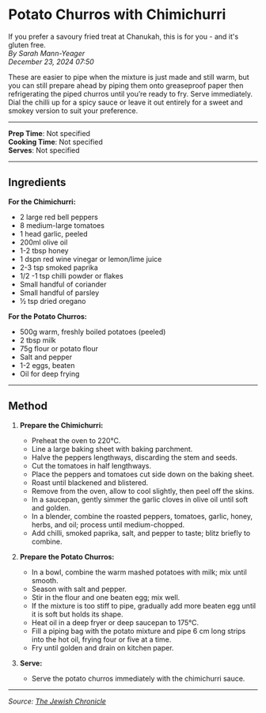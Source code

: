 # Potato Churros with Chimichurri

If you prefer a savoury fried treat at Chanukah, this is for you - and it's gluten free.  
*By Sarah Mann-Yeager*  
*December 23, 2024 07:50*

These are easier to pipe when the mixture is just made and still warm, but you can still prepare ahead by piping them onto greaseproof paper then refrigerating the piped churros until you’re ready to fry. Serve immediately. Dial the chilli up for a spicy sauce or leave it out entirely for a sweet and smokey version to suit your preference.

---

**Prep Time**: Not specified  
**Cooking Time**: Not specified  
**Serves**: Not specified

---

## Ingredients

**For the Chimichurri:**

- 2 large red bell peppers
- 8 medium-large tomatoes
- 1 head garlic, peeled
- 200ml olive oil
- 1-2 tbsp honey
- 1 dspn red wine vinegar or lemon/lime juice
- 2-3 tsp smoked paprika
- 1/2 -1 tsp chilli powder or flakes
- Small handful of coriander
- Small handful of parsley
- ½ tsp dried oregano

**For the Potato Churros:**

- 500g warm, freshly boiled potatoes (peeled)
- 2 tbsp milk
- 75g flour or potato flour
- Salt and pepper
- 1-2 eggs, beaten
- Oil for deep frying

---

## Method

1. **Prepare the Chimichurri:**
   - Preheat the oven to 220°C.
   - Line a large baking sheet with baking parchment.
   - Halve the peppers lengthways, discarding the stem and seeds.
   - Cut the tomatoes in half lengthways.
   - Place the peppers and tomatoes cut side down on the baking sheet.
   - Roast until blackened and blistered.
   - Remove from the oven, allow to cool slightly, then peel off the skins.
   - In a saucepan, gently simmer the garlic cloves in olive oil until soft and golden.
   - In a blender, combine the roasted peppers, tomatoes, garlic, honey, herbs, and oil; process until medium-chopped.
   - Add chilli, smoked paprika, salt, and pepper to taste; blitz briefly to combine.

2. **Prepare the Potato Churros:**
   - In a bowl, combine the warm mashed potatoes with milk; mix until smooth.
   - Season with salt and pepper.
   - Stir in the flour and one beaten egg; mix well.
   - If the mixture is too stiff to pipe, gradually add more beaten egg until it is soft but holds its shape.
   - Heat oil in a deep fryer or deep saucepan to 175°C.
   - Fill a piping bag with the potato mixture and pipe 6 cm long strips into the hot oil, frying four or five at a time.
   - Fry until golden and drain on kitchen paper.

3. **Serve:**
   - Serve the potato churros immediately with the chimichurri sauce.

---

*Source: [The Jewish Chronicle](https://www.thejc.com/lets-eat/recipe/potato-churros-with-chimichurri-rmj3a7kx)*